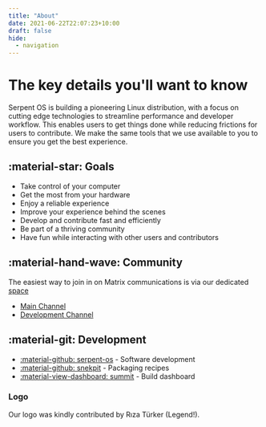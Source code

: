 ```yaml
---
title: "About"
date: 2021-06-22T22:07:23+10:00
draft: false
hide:
  - navigation
---
```


# The key details you'll want to know

Serpent OS is building a pioneering Linux distribution, with a focus on cutting edge technologies to streamline performance
and developer workflow. This enables users to get things done while reducing frictions for users to contribute. We make the
same tools that we use available to you to ensure you get the best experience.

## :material-star: Goals

 - Take control of your computer
 - Get the most from your hardware
 - Enjoy a reliable experience
 - Improve your experience behind the scenes
 - Develop and contribute fast and efficiently
 - Be part of a thriving community
 - Have fun while interacting with other users and contributors
 
## :material-hand-wave: Community

The easiest way to join in on Matrix communications is via our dedicated [space](https://matrix.to/#/!trFJOzhpDUejJKnPYg:matrix.org)

 - [Main Channel](https://matrix.to/#/#serpentos:matrix.org)
 - [Development Channel](https://matrix.to/#/#serpentos-dev:matrix.org)

## :material-git: Development

 - [:material-github: serpent-os](https://github.com/serpent-os) - Software development
 - [:material-github: snekpit](https://github.com/snekpit) - Packaging recipes
 - [:material-view-dashboard: summit](https://dash.serpentos.com) - Build dashboard

### Logo

Our logo was kindly contributed by Rıza Türker (Legend!).
